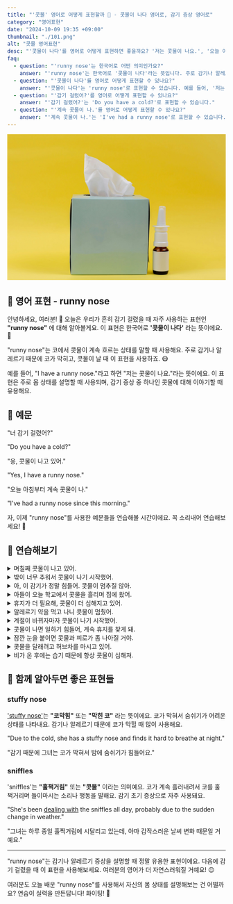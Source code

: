 ```yaml
---
title: "'콧물' 영어로 어떻게 표현할까 🤧 - 콧물이 나다 영어로, 감기 증상 영어로"
category: "영어표현"
date: "2024-10-09 19:35 +09:00"
thumbnail: "./101.png"
alt: "콧물 영어표현"
desc: "'콧물이 나다'를 영어로 어떻게 표현하면 좋을까요? '저는 콧물이 나요.', '오늘 아침부터 계속 콧물이 나.' 등을 영어로 표현하는 법을 배워봅시다. 다양한 예문을 통해서 연습하고 본인의 표현으로 만들어 보세요."
faq:
  - question: "'runny nose'는 한국어로 어떤 의미인가요?"
    answer: "'runny nose'는 한국어로 '콧물이 나다'라는 뜻입니다. 주로 감기나 알레르기 때문에 코에서 콧물이 계속 흐르는 상태를 설명할 때 사용됩니다."
  - question: "'콧물이 나다'를 영어로 어떻게 표현할 수 있나요?"
    answer: "'콧물이 나다'는 'runny nose'로 표현할 수 있습니다. 예를 들어, '저는 콧물이 나요'는 'I have a runny nose'로 말할 수 있습니다."
  - question: "'감기 걸렸어?'를 영어로 어떻게 표현할 수 있나요?"
    answer: "'감기 걸렸어?'는 'Do you have a cold?'로 표현할 수 있습니다."
  - question: "'계속 콧물이 나.'를 영어로 어떻게 표현할 수 있나요?"
    answer: "'계속 콧물이 나.'는 'I've had a runny nose'로 표현할 수 있습니다."
---
```


![콧물](./101-1.jpg)

## 🌟 영어 표현 - runny nose

안녕하세요, 여러분! 👋 오늘은 우리가 흔히 감기 걸렸을 때 자주 사용하는 표현인 **"runny nose"** 에 대해 알아볼게요. 이 표현은 한국어로 **'콧물이 나다'** 라는 뜻이에요. 🤧

"runny nose"는 코에서 콧물이 계속 흐르는 상태를 말할 때 사용해요. 주로 감기나 알레르기 때문에 코가 막히고, 콧물이 날 때 이 표현을 사용하죠. 😷

예를 들어, "I have a runny nose."라고 하면 "저는 콧물이 나요."라는 뜻이에요. 이 표현은 주로 몸 상태를 설명할 때 사용되며, 감기 증상 중 하나인 콧물에 대해 이야기할 때 유용해요.

<script async src="https://pagead2.googlesyndication.com/pagead/js/adsbygoogle.js?client=ca-pub-1465612013356152"
     crossorigin="anonymous"></script>
<!-- engple-horizontal-ad -->

<ins class="adsbygoogle"
     style="display:block"
     data-ad-client="ca-pub-1465612013356152"
     data-ad-slot="2106896038"
     data-ad-format="auto"
     data-full-width-responsive="true"></ins>

<script>
     (adsbygoogle = window.adsbygoogle || []).push({});
</script>

## 📖 예문

"너 감기 걸렸어?"

"Do you have a cold?"

"응, 콧물이 나고 있어."

"Yes, I have a runny nose."

"오늘 아침부터 계속 콧물이 나."

"I've had a runny nose since this morning."

자, 이제 "runny nose"를 사용한 예문들을 연습해볼 시간이에요. 꼭 소리내어 연습해보세요! 🚀

## 💬 연습해보기

<details>
<summary>며칠째 콧물이 나고 있어.</summary>
<span>I've had this runny nose for days.</span>
</details>

<details>
<summary>밖이 너무 추워서 콧물이 나기 시작했어.</summary>
<span>It's freezing out here, and now I've got a runny nose.</span>
</details>

<details>
<summary>아, 이 감기가 정말 힘들어. 콧물이 멈추질 않아.</summary>
<span>Oh man, this cold is kicking my butt. My runny nose won't stop.</span>
</details>

<details>
<summary>아들이 오늘 학교에서 콧물을 흘리며 집에 왔어.</summary>
<span>My son came home with a runny nose from school today.</span>
</details>

<details>
<summary>휴지가 더 필요해, 콧물이 더 심해지고 있어.</summary>
<span>I need more tissues. my runny nose is getting worse.</span>
</details>

<details>
<summary>알레르기 약을 먹고 나니 콧물이 멈췄어.</summary>
<span>My runny nose cleared up after I took some allergy meds.</span>
</details>

<details>
<summary>계절이 바뀌자마자 콧물이 나기 시작했어.</summary>
<span>My runny nose started as soon as the seasons changed.</span>
</details>

<details>
<summary>콧물이 나면 일하기 힘들어, 계속 휴지를 찾게 돼.</summary>
<span><a href="/blog/in-english/111.hard-to/">It's hard to</a> work with a runny nose. I'm constantly reaching for tissues.</span>
</details>

<details>
<summary>잠깐 눈을 붙이면 콧물과 피로가 좀 나아질 거야.</summary>
<span><a href="/blog/in-english/093.take-a-nap/">Taking a quick nap</a> might help ease your runny nose and fatigue.</span>
</details>

<details>
<summary>콧물을 달래려고 허브차를 마시고 있어.</summary>
<span>I've been drinking herbal tea to soothe my runny nose.</span>
</details>

<details>
<summary>비가 온 후에는 습기 때문에 항상 콧물이 심해져.</summary>
<span>After the rain, my runny nose always acts up due to the dampness.</span>
</details>

## 🤝 함께 알아두면 좋은 표현들

### stuffy nose

['stuffy nose'](/blog/in-english/105.stuffy-nose/)는 **"코막힘"** 또는 **"막힌 코"** 라는 뜻이에요. 코가 막혀서 숨쉬기가 어려운 상태를 나타내요. 감기나 알레르기 때문에 코가 막힐 때 많이 사용해요.

"Due to the cold, she has a stuffy nose and finds it hard to breathe at night."

"감기 때문에 그녀는 코가 막혀서 밤에 숨쉬기가 힘들어요."

### sniffles

'sniffles'는 **"훌쩍거림"** 또는 **"콧물"** 이라는 의미예요. 코가 계속 흘러내려서 코를 훌쩍거리며 들이마시는 소리나 행동을 말해요. 감기 초기 증상으로 자주 사용돼요.

"She's been [dealing with](/blog/in-english/157.deal-with/) the sniffles all day, probably due to the sudden change in weather."

"그녀는 하루 종일 훌쩍거림에 시달리고 있는데, 아마 갑작스러운 날씨 변화 때문일 거예요."

---

"runny nose"는 감기나 알레르기 증상을 설명할 때 정말 유용한 표현이에요. 다음에 감기 걸렸을 때 이 표현을 사용해보세요. 여러분의 영어가 더 자연스러워질 거예요! 😉

여러분도 오늘 배운 "runny nose"를 사용해서 자신의 몸 상태를 설명해보는 건 어떨까요? 연습이 실력을 만든답니다! 화이팅! 💪
